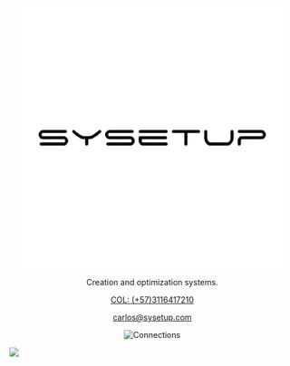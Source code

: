<p align="center">
  <img src="./images/sysetup.png"  alt="Sysetup">
</p>
<p align="center">
  Creation and optimization systems.
</p>
<p align="center">
  <a href="tel:+573116417210">COL: (+57)3116417210</a>
</p>
<p align="center">
  <a href="mailto:carlos@sysetup.com">carlos@sysetup.com</a>
</p>
<p align="center">
  <img src="https://komarev.com/ghpvc/?username=Sysetup&label=Connections:&color=grey"  alt="Connections">
</p>

![](https://hit.yhype.me/github/profile?user_id=9453397)


<!--
[![Anurag's GitHub stats](https://github-readme-stats.vercel.app/api?username=Sysetup&count_private=true&show_icons=true&theme=prussian)](https://github.com/anuraghazra/github-readme-stats)
[![Readme Card](https://github-readme-stats.vercel.app/api/pin/?username=Sysetup&repo=sysetup-park&show_icons=true&theme=prussian)](https://github.com/anuraghazra/github-readme-stats)
[![Top Langs](https://github-readme-stats.vercel.app/api/top-langs/?username=Sysetup&show_icons=true&theme=prussian)](https://github.com/anuraghazra/github-readme-stats)
[![willianrod's wakatime stats](https://github-readme-stats.vercel.app/api/wakatime?username=Sysetup&show_icons=true&theme=prussian)](https://github.com/anuraghazra/github-readme-stats)
[![visitors](https://visitor-badge.glitch.me/badge?page_id=Sysetup.sysetup-park&left_color=blue&right_color=#0f1724)

-->
